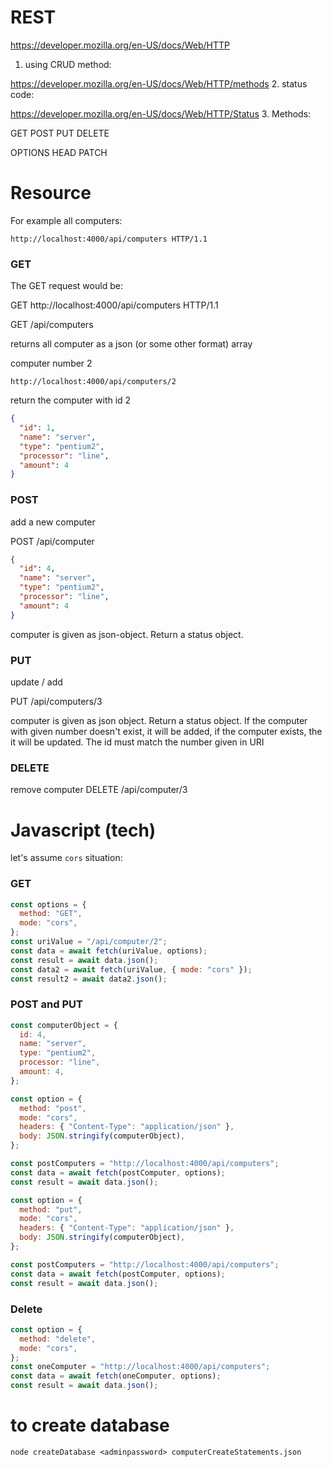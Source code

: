 # REST

https://developer.mozilla.org/en-US/docs/Web/HTTP

1. using CRUD method:

https://developer.mozilla.org/en-US/docs/Web/HTTP/methods 2. status code:

https://developer.mozilla.org/en-US/docs/Web/HTTP/Status 3. Methods:

GET
POST
PUT
DELETE

OPTIONS
HEAD
PATCH

# Resource

For example all computers:

```
http://localhost:4000/api/computers HTTP/1.1 
```

### GET

The GET request would be:

GET http://localhost:4000/api/computers HTTP/1.1

GET /api/computers

returns all computer as a json (or some other format) array

computer number 2

```
http://localhost:4000/api/computers/2
```

return the computer with id 2

```json
{
  "id": 1,
  "name": "server",
  "type": "pentium2",
  "processor": "line",
  "amount": 4
}
```

### POST

add a new computer

POST /api/computer

```json
{
  "id": 4,
  "name": "server",
  "type": "pentium2",
  "processor": "line",
  "amount": 4
}
```

computer is given as json-object. Return a status object.

### PUT

update / add

PUT /api/computers/3

computer is given as json object. Return a status object.
If the computer with given number doesn't exist, it will be added,
if the computer exists, the it will be updated.
The id must match the number given in URI

### DELETE

remove computer
DELETE /api/computer/3

# Javascript (tech)

let's assume `cors` situation:

### GET

```js
const options = {
  method: "GET",
  mode: "cors",
};
const uriValue = "/api/computer/2";
const data = await fetch(uriValue, options);
const result = await data.json();
const data2 = await fetch(uriValue, { mode: "cors" });
const result2 = await data2.json();
```

### POST and PUT

```js
const computerObject = {
  id: 4,
  name: "server",
  type: "pentium2",
  processor: "line",
  amount: 4,
};
```

```js
const option = {
  method: "post",
  mode: "cors",
  headers: { "Content-Type": "application/json" },
  body: JSON.stringify(computerObject),
};

const postComputers = "http://localhost:4000/api/computers";
const data = await fetch(postComputer, options);
const result = await data.json();

const option = {
  method: "put",
  mode: "cors",
  headers: { "Content-Type": "application/json" },
  body: JSON.stringify(computerObject),
};

const postComputers = "http://localhost:4000/api/computers";
const data = await fetch(postComputer, options);
const result = await data.json();
```
### Delete

```js
const option = {
  method: "delete",
  mode: "cors",
};
const oneComputer = "http://localhost:4000/api/computers";
const data = await fetch(oneComputer, options);
const result = await data.json();
```


# to create database

```shell
node createDatabase <adminpassword> computerCreateStatements.json
```
